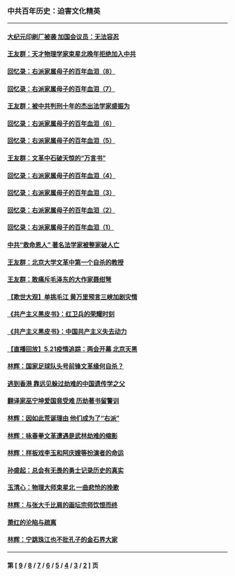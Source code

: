 ### 中共百年历史：迫害文化精英
---
#### [大纪元印刷厂被袭 加国会议员：无法容忍](../../pages/nf1176111/n12883028.md?05092113) 
#### [王友群：天才物理学家束星北晚年拒绝加入中共](../../pages/nf1176111/n12792913.md?05092113) 
#### [回忆录：右派家属母子的百年血泪（8）](../../pages/nf1176111/n12706196.md?05092113) 
#### [回忆录：右派家属母子的百年血泪（7）](../../pages/nf1176111/n12706191.md?05092113) 
#### [王友群：被中共判刑十年的杰出法学家盛振为](../../pages/nf1176111/n12706141.md?05092113) 
#### [回忆录：右派家属母子的百年血泪（6）](../../pages/nf1176111/n12698863.md?05092113) 
#### [回忆录：右派家属母子的百年血泪（5）](../../pages/nf1176111/n12692515.md?05092113) 
#### [王友群：文革中石破天惊的“万言书”](../../pages/nf1176111/n12690994.md?05092113) 
#### [回忆录：右派家属母子的百年血泪（4）](../../pages/nf1176111/n12686410.md?05092113) 
#### [回忆录：右派家属母子的百年血泪（3）](../../pages/nf1176111/n12683820.md?05092113) 
#### [回忆录：右派家属母子的百年血泪（2）](../../pages/nf1176111/n12679738.md?05092113) 
#### [回忆录：右派家属母子的百年血泪（1）](../../pages/nf1176111/n12678112.md?05092113) 
#### [中共“救命恩人” 著名法学家被整家破人亡](../../pages/nf1176111/n12658168.md?05092113) 
#### [王友群：北京大学文革中第一个自杀的教授](../../pages/nf1176111/n12632697.md?05092113) 
#### [王友群：敢痛斥毛泽东的大作家聂绀弩](../../pages/nf1176111/n12384788.md?05092113) 
#### [【欺世大观】单挑毛江 黄万里预言三峡加剧灾情](../../pages/nf1176111/n12357101.md?05092113) 
#### [《共产主义黑皮书》：红卫兵的荣耀时刻](../../pages/nf1176111/n12190329.md?05092113) 
#### [《共产主义黑皮书》：中国共产主义失去动力](../../pages/nf1176111/n12168749.md?05092113) 
#### [【直播回放】5.21疫情追踪：两会开幕 北京天黑](../../pages/nf1176111/n12126358.md?05092113) 
#### [林辉：国家足球队头号前锋文革缘何自杀？](../../pages/nf1176111/n11648921.md?05092113) 
#### [逃到香港 靠远见躲过劫难的中国遗传学之父](../../pages/nf1176111/n11535984.md?05092113) 
#### [翻译家巫宁坤爱国竟受难 历劫著书留警训](../../pages/nf1176111/n11478084.md?05092113) 
#### [林辉：因如此荒诞理由 他们成为了“右派”](../../pages/nf1176111/n11070799.md?05092113) 
#### [林辉：咏春拳文革遭遇是武林劫难的缩影](../../pages/nf1176111/n11042647.md?05092113) 
#### [林辉：样板戏李玉和阿庆嫂等扮演者的命运](../../pages/nf1176111/n11034634.md?05092113) 
#### [孙盛起：总会有无畏的勇士记录历史的真实](../../pages/nf1176111/n11027279.md?05092113) 
#### [玉清心：物理大师束星北 一曲悲怆的挽歌](../../pages/nf1176111/n11022591.md?05092113) 
#### [林辉：与张大千比肩的画坛宗师饮恨而终](../../pages/nf1176111/n11020634.md?05092113) 
#### [萧红的沦陷与疏离](../../pages/nf1176111/n11005892.md?05092113) 
#### [林辉：宁跳珠江也不批孔子的金石界大家](../../pages/nf1176111/n11004578.md?05092113) 

---
#### 第 [ [9](./9.md?05092113) / [8](./8.md?05092113) / [7](./7.md?05092113) / [6](./6.md?05092113) / [5](./5.md?05092113) / [4](./4.md?05092113) / [3](./3.md?05092113) / [2](./2.md?05092113) ] 页
